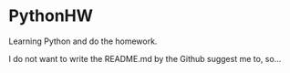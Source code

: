 PythonHW
========

Learning Python and do the homework.

I do not want to write the README.md by the Github suggest me to, so...
